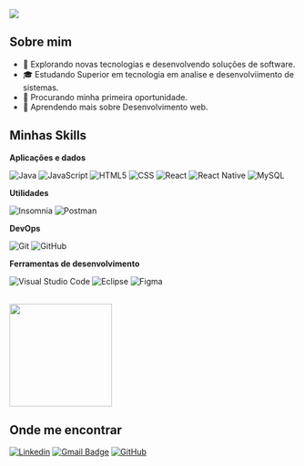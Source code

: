 ![](https://komarev.com/ghpvc/?username=Genesses12&color=006bed)

## Sobre mim

- 🤔 Explorando novas tecnologias e desenvolvendo soluções de software.
- 🎓 Estudando Superior em tecnologia em analise e desenvolviimento de sistemas.
- 💼 Procurando minha primeira oportunidade.
- 🌱 Aprendendo mais sobre Desenvolvimento web.

## Minhas Skills

**Aplicações e dados**

![Java](https://img.shields.io/badge/-Java-333333?style=flat&logo=Java&logoColor=007396)
![JavaScript](https://img.shields.io/badge/-JavaScript-333333?style=flat&logo=javascript)
![HTML5](https://img.shields.io/badge/-HTML5-333333?style=flat&logo=HTML5)
![CSS](https://img.shields.io/badge/-CSS-333333?style=flat&logo=CSS3&logoColor=1572B6)
![React](https://img.shields.io/badge/-React-333333?style=flat&logo=react)
![React Native](https://img.shields.io/badge/-React%20Native-333333?style=flat&logo=react)
![MySQL](https://img.shields.io/badge/-MySQL-333333?style=flat&logo=mysql)

**Utilidades**

![Insomnia](https://img.shields.io/badge/-Insomnia-333333?style=flat&logo=insomnia)
![Postman](https://img.shields.io/badge/-Postman-333333?style=flat&logo=postman)

**DevOps**

![Git](https://img.shields.io/badge/-Git-333333?style=flat&logo=git)
![GitHub](https://img.shields.io/badge/-GitHub-333333?style=flat&logo=github)

**Ferramentas de desenvolvimento**

![Visual Studio Code](https://img.shields.io/badge/-Visual%20Studio%20Code-333333?style=flat&logo=visual-studio-code&logoColor=007ACC)
![Eclipse](https://img.shields.io/badge/-Eclipse-333333?style=flat&logo=eclipse-ide&logoColor=2C2255)
![Figma](https://img.shields.io/badge/-Figma-333333?style=flat&logo=figma&logoColor=007ACC)


<br/>

<a href="https://github.com/Genesses12" title="Perfil do Genesses">
  <img height="180em" src="https://github-readme-stats.vercel.app/api?username=Genesses12&theme=dracula&show_icons=true" />
</a>

## Onde me encontrar

[![Linkedin](https://img.shields.io/badge/-Genesses-blue?style=flat-square&logo=Linkedin&logoColor=white&link=LINK-DO-SEU-LINKEDIN)](https://www.linkedin.com/in/genessesfernandes/)
[![Gmail Badge](https://img.shields.io/badge/-genesses12@gmail.com-006bed?style=flat-square&logo=Gmail&logoColor=white&link=mailto:SEU-EMAIL)](genesses12@gmail.com)
[![GitHub](https://img.shields.io/github/followers/Genesses12?label=follow&style=social)](https://github.com/Genesses12)
